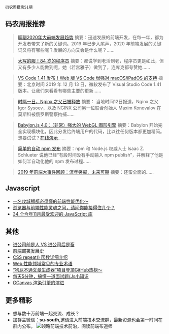`码农周报第51期`

码农周报推荐
-------

> [聊聊2020年大前端发展趋势](https://mp.weixin.qq.com/s/ZGXZkeGKGxBNV9aWOXjMUA)
> 摘要：迅速发展的前端开发，在每⼀年，都为开发者带来了新的关键词。2019 年已步⼊尾声，2020 年前端发展的关键词⼜将有哪些呢？发展的方向又会是什么呢？……


> [大写的服！84 岁的程序员](https://mp.weixin.qq.com/s/5fwjjZE60OIPHp0o1bGYsQ)
> 摘要：都说学到老活到老，程序员更是如此，但又有多少人能做到呢，她（若宫雅子）做到了，连库克都夸赞她……

>  [VS Code 1.41 发布！Web 版 VS Code 增强对 macOS/iPadOS 的支持](https://mp.weixin.qq.com/s/pMDIPgAgl2GDHDYpVD5ifg)
> 摘要：北京时间 2019 年 12 月 13 日，微软发布了 Visual Studio Code 1.41 版本。让我们来看看有哪些主要的更新……

>  [时隔一日，Nginx 之父已被释放](https://mp.weixin.qq.com/s/U4ihBOr4m0rUEjQwqXu9RA)
> 摘要： 当地时间12日报道，Nginx 之父 Igor Sysoev，以及 NGINX 公司另一位联合创始人 Maxim Konovalov 在莫斯科被俄罗斯警察拘捕……

> [Babylon.js 4.0：（非常）强大的 WebGL 图形引擎](https://mp.weixin.qq.com/s/snC6z-89imMRK0XY2Yw3qQ)
> 摘要：Babylon 开始完全实现模块化，因此分发给终端用户的代码，比以往任何版本都更加精简。想要试试？[在线演示](https://javascriptweekly.com/link/63240/web)……

> [简单的自动 npm 发布](https://javascriptweekly.com/link/63246/web)
> 摘要：npm 和 Node.js 权威人士 Isaac Z. Schlueter 说他已经“有段时间没有手动输入 npm publish”，并解释了他是如何半自动化他的 npm 发布过程……

> [2019 年前端大事件回顾：流年笑掷，未来可期](https://juejin.im/post/5def782ce51d4558181d27ce)
> 摘要：还蛮全面的……



Javascript
-------
+ [一名攻城狮都必须懂的前端性能优化～](https://mp.weixin.qq.com/s/eb--XrPsDunGXscwotnpAw)
+ [浏览器与前端性能灵魂之问，请问你能接得住几个？](https://juejin.im/post/5df5bcea6fb9a016091def69)
+ [34 个今年11月最受欢迎的 JavaScript 库](https://juejin.im/post/5df65fbdf265da33d83e70b7)


其他
-------

+ [进公司前是人 VS 进公司后是畜](https://mp.weixin.qq.com/s/B1x-79G39QI47PkY6RTOYA)
+ [前端部署发展史](https://mp.weixin.qq.com/s/T_Uig7XAljyl4E4OjjtdCw)
+ [CSS repeat() 函数详细介绍](https://www.zhangxinxu.com/wordpress/2019/12/css-repeat/)
+ [Web 性能领域常见的专业术语](https://github.com/berwin/Blog/issues/46)
+ [“狗屁不通文章生成器”项目登顶GitHub热榜～](https://mp.weixin.qq.com/s/DxsFzHWzDSzPXQ8wzwUAsQ)
+ [每天5分钟，搞懂一道面试题/Js小知识](https://www.javascriptc.com/interview-tips/)
+ [GCanvas 渲染引擎的演进](https://mp.weixin.qq.com/s/WJjDmEUm0Y_rYPgKs-Stxw)


更多精彩
-------
+ 想与数十万前端一起交流、成长？
+ 加群主微信：**su-south**,邀请进入前端技术交流群，最新资源也会第一时间在群内公布。
![领略前端技术前沿，阅读前端布道师](https://user-images.githubusercontent.com/18324563/100540104-2b5d5a00-3276-11eb-90b4-1a8d6a4444b8.png)


